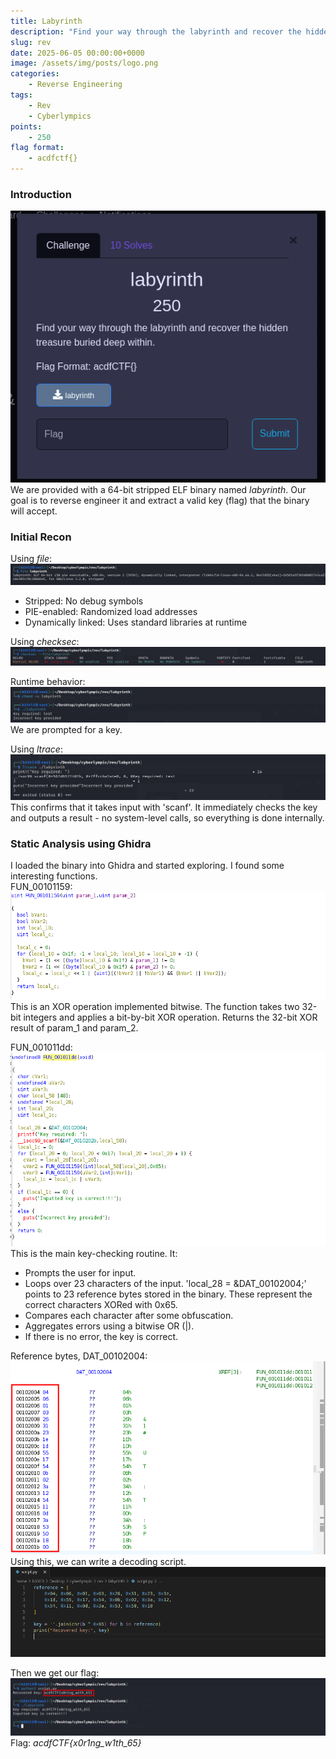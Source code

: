 ```yaml
---
title: Labyrinth
description: "Find your way through the labyrinth and recover the hidden treasure buried deep within."
slug: rev
date: 2025-06-05 00:00:00+0000
image: /assets/img/posts/logo.png
categories:
    - Reverse Engineering
tags:
    - Rev
    - Cyberlympics
points:
    - 250
flag format:
    - acdfctf{}
---
```


### Introduction
![Challenge](/assets/img/posts/labyrinth/laby.png) <br>
We are provided with a 64-bit stripped ELF binary named _labyrinth_. Our goal is to reverse engineer it and extract a valid key (flag) that the binary will accept.

### Initial Recon
Using _file_: <br>
![Challenge](/assets/img/posts/labyrinth/file.png) <br>
  - Stripped: No debug symbols
  - PIE-enabled: Randomized load addresses
  - Dynamically linked: Uses standard libraries at runtime

Using _checksec_: <br>
![Challenge](/assets/img/posts/labyrinth/checksec.png) <br>

Runtime behavior: <br>
![Challenge](/assets/img/posts/labyrinth/run.png) <br>
We are prompted for a key. 

Using _ltrace_: <br>
![Challenge](/assets/img/posts/labyrinth/ltrace.png) <br>
This confirms that it takes input with 'scanf'.
It immediately checks the key and outputs a result - no system-level calls, so everything is done internally.

### Static Analysis using Ghidra
I loaded the binary into Ghidra and started exploring. I found some interesting functions. <br>
FUN_00101159:  <br> ![Challenge](/assets/img/posts/labyrinth/159.png) <br>
This is an XOR operation implemented bitwise. The function takes two 32-bit integers and applies a bit-by-bit XOR operation. Returns the 32-bit XOR result of param_1 and param_2.

FUN_001011dd: <br> ![Challenge](/assets/img/posts/labyrinth/1dd.png) <br>
This is the main key-checking routine. It:
  - Prompts the user for input.
  - Loops over 23 characters of the input. 'local_28 = &DAT_00102004;' points to 23 reference bytes stored in the binary. These represent the correct characters XORed with 0x65.
  - Compares each character after some obfuscation.
  - Aggregates errors using a bitwise OR (|).
  - If there is no error, the key  is correct.

Reference bytes, DAT_00102004:
![Challenge](/assets/img/posts/labyrinth/ref.png) <br>
Using this, we can write a decoding script.
![Challenge](/assets/img/posts/labyrinth/script.png) <br>

Then we get our flag: ![Challenge](/assets/img/posts/labyrinth/flag.png) <br>
Flag: _acdfCTF{x0r1ng_w1th_65}_
